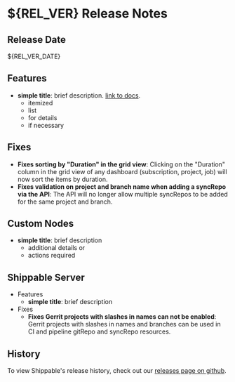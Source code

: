 # ${REL_VER} Release Notes

## Release Date
${REL_VER_DATE}

## Features
  - **simple title**: brief description. [link to docs](#).
      - itemized
      - list
      - for details
      - if necessary

## Fixes
  - **Fixes sorting by "Duration" in the grid view**: Clicking on the "Duration" column in the grid view of any dashboard (subscription, project, job) will now sort the items by duration.
  - **Fixes validation on project and branch name when adding a syncRepo via the API**: The API will no longer allow multiple syncRepos to be added for the same project and branch.

## Custom Nodes
  - **simple title**: brief description
      - additional details or
      - actions required

## Shippable Server

  - Features
      - **simple title**: brief description
  - Fixes
      - **Fixes Gerrit projects with slashes in names can not be enabled**: Gerrit projects with slashes in names and branches can be used in CI and pipeline gitRepo and syncRepo resources.

## History

To view Shippable's release history, check out our [releases page on github](https://github.com/Shippable/admiral/releases).

